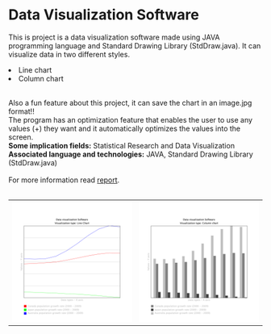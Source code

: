 # Data Visualization Software

<p>This is project is a data visualization software made using JAVA programming language and Standard Drawing Library (StdDraw.java). It can visualize data in two different styles.<br/>

  <li>Line chart</li>
  <li>Column chart</li><br/>

Also a fun feature about this project, it can save the chart in an image.jpg format!! <br/>
The program has an optimization feature that enables the user to use any values (+) they want and it automatically optimizes the values into the screen. <br/>
<strong>Some implication fields:</strong> Statistical Research and Data Visualization<br/>
<strong>Associated language and technologies:</strong> JAVA, Standard Drawing Library (StdDraw.java)<br/><br/>
For more information read <a href = "">report</a>.<br/><br/>
</p>

<p>
  <table>
       <tr>
      <th><img src="https://github.com/JayedRafiProjects/data_visualization_software/blob/main/line_chart.png" alt="image"></th>
      <th><img src="https://github.com/JayedRafiProjects/data_visualization_software/blob/main/column_chart.png" alt="image"></th>
      </tr>
  </table>
</p>
